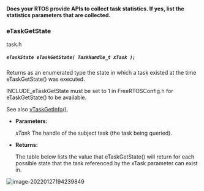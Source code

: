 #### Does your RTOS provide APIs to collect task statistics. If yes, list the statistics parameters that are collected.

### eTaskGetState

task.h

##### `eTaskState eTaskGetState( TaskHandle_t xTask );`

Returns as an enumerated type the state in which a task existed at the time eTaskGetState() was executed.

INCLUDE_eTaskGetState must be set to 1 in FreeRTOSConfig.h for eTaskGetState() to be available.

See also [vTaskGetInfo()](https://www.freertos.org/vTaskGetInfo.html).

- **Parameters:**

  *xTask* The handle of the subject task (the task being queried).

- **Returns:**

  The table below lists the value that eTaskGetState() will return for each possible state that the task referenced by the xTask parameter can exist in.

![image-20220127194239849](/home/a/snap/typora/46/.config/Typora/typora-user-images/image-20220127194239849.png)

### 